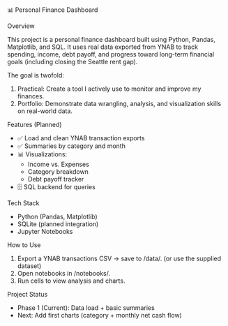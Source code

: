 📊 Personal Finance Dashboard

Overview

This project is a personal finance dashboard built using Python, Pandas, Matplotlib, and SQL. It uses real data exported from YNAB to track spending, income, debt payoff, and progress toward long-term financial goals (including closing the Seattle rent gap).

The goal is twofold:
1. Practical: Create a tool I actively use to monitor and improve my finances.
2. Portfolio: Demonstrate data wrangling, analysis, and visualization skills on real-world data.

Features (Planned)
- ✅ Load and clean YNAB transaction exports
- ✅ Summaries by category and month
- 📊 Visualizations:
   - Income vs. Expenses
   - Category breakdown
   - Debt payoff tracker
- 🗄️ SQL backend for queries

Tech Stack
- Python (Pandas, Matplotlib)
- SQLite (planned integration)
- Jupyter Notebooks

How to Use
1. Export a YNAB transactions CSV → save to /data/. (or use the supplied dataset)
2. Open notebooks in /notebooks/.
3. Run cells to view analysis and charts.

Project Status
- Phase 1 (Current): Data load + basic summaries
- Next: Add first charts (category + monthly net cash flow)
